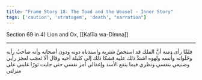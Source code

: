 ```yaml
---
title: "Frame Story 18: The Toad and the Weasel - Inner Story"
tags: ['caution', 'stratagem', 'death', "narration"]
---
```


 Section 69 in 4) Lion and Ox, [[Kalīla wa-Dimna]]

---
فلمَّا رأى دمنة أنَّ الملك قد استخصَّ شتربة واستدناه دونه ودون أصحابه وأنه صاحبُ رأيه وخَلَواته وأُنسه ولهوه اشتدَّ ذلك عليه فشكا ذلك إلى كليلة أخيه وقال ألَا تَعجَب لعجز رأيي وصنيعي بنفسي ونظري فيما ينفع الأسد وإغفالي أمر نفسي حتى جلبت ثورًا غلبني على منزلتي
